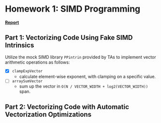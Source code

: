 # Homework 1: SIMD Programming

[**Report**](https://hackmd.io/@alanlin/pp-f22-hw1)

## Part 1: Vectorizing Code Using Fake SIMD Intrinsics

Utilize the mock SIMD library `PPintrin` provided by TAs to implement vector arithmetic operations as follows:
- [x] `clampExpVector`
    - calculate element-wise exponent, with clamping on a specific value.
- [ ] `arraySumVector`
    - sum up the vector in `O(N / VECTOR_WIDTH + log2(VECTOR_WIDTH))` span.

## Part 2: Vectorizing Code with Automatic Vectorization Optimizations

